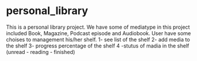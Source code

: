 # personal_library
This is a personal library project. We have some of mediatype in this project included Book, Magazine, Podcast episode and Audiobook. User have some choises to management his/her shelf. 
1- see list of the shelf
2- add media to the shelf
3- progress percentage of the shelf
4 -stutus of madia in the shelf (unread - reading - finished)
